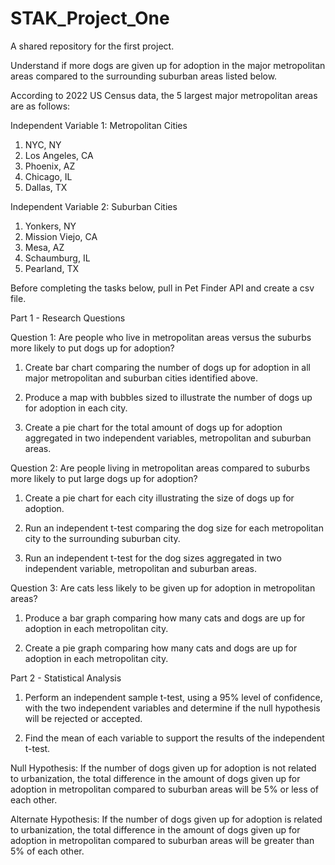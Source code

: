 # STAK_Project_One
A shared repository for the first project.

Understand if more dogs are given up for adoption in the major  metropolitan areas compared to the surrounding suburban areas listed below.  

According to 2022 US Census data, the 5 largest major metropolitan areas are as follows:

Independent Variable 1:  Metropolitan Cities
1. NYC, NY
2. Los Angeles, CA
3. Phoenix, AZ 
4. Chicago, IL 
5. Dallas, TX

Independent Variable 2: Suburban Cities
1. Yonkers, NY
2. Mission Viejo, CA
3. Mesa, AZ
4. Schaumburg, IL
5. Pearland, TX

Before completing the tasks below, pull in Pet Finder API and create a csv file.

Part 1 - Research Questions

Question 1:  Are people who live in metropolitan areas versus the suburbs more likely to put dogs up for adoption? 

1. Create bar chart comparing the number of dogs up for adoption in all major metropolitan and suburban cities identified above. 

2. Produce a map with bubbles sized to illustrate the number of dogs up for adoption in each city.  

3. Create a pie chart for the total amount of dogs up for adoption aggregated in two independent variables, metropolitan and suburban areas. 

Question 2:  Are people living in metropolitan areas compared to suburbs more likely to put large dogs up for adoption?

1. Create a pie chart for each city illustrating the size of dogs up for adoption.

2. Run an independent t-test comparing the dog size for each metropolitan city to the surrounding suburban city.

3. Run an independent t-test for the dog sizes aggregated in two independent variable, metropolitan and suburban areas. 

Question 3:  Are cats less likely to be given up for adoption in metropolitan areas?

1.  Produce a bar graph comparing how many cats and dogs are up for adoption in each metropolitan city.

2.  Create a pie graph comparing how many cats and dogs are up for adoption in each metropolitan city.

Part 2 - Statistical Analysis

1. Perform an independent sample t-test, using a 95% level of confidence, with the two independent variables and determine if the null hypothesis will be rejected or accepted.

2. Find the mean of each variable to support the results of the independent t-test. 

Null Hypothesis: If the number of dogs given up for adoption is not related to urbanization, the total difference in the amount of dogs given up for adoption in metropolitan compared to suburban areas will be 5% or less of each other.

Alternate Hypothesis: If the number of dogs given up for adoption is related to urbanization, the total difference in the amount of dogs given up for adoption in metropolitan compared to suburban areas will be greater than 5% of each other.



